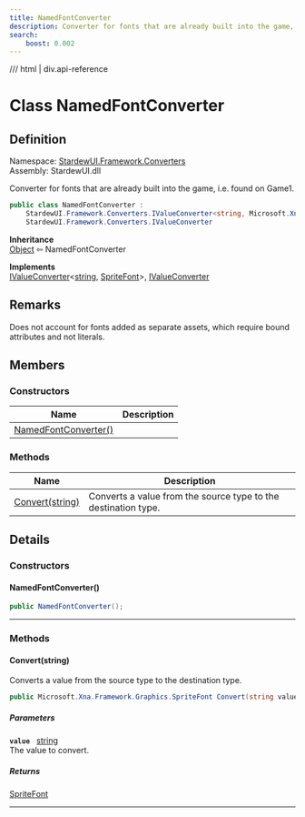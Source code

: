 ```yaml
---
title: NamedFontConverter
description: Converter for fonts that are already built into the game, i.e. found on Game1.
search:
    boost: 0.002
---
```


<link rel="stylesheet" href="/StardewUI/stylesheets/reference.css" />

/// html | div.api-reference

# Class NamedFontConverter

## Definition

<div class="api-definition" markdown>

Namespace: [StardewUI.Framework.Converters](index.md)  
Assembly: StardewUI.dll  

</div>

Converter for fonts that are already built into the game, i.e. found on Game1.

```cs
public class NamedFontConverter : 
    StardewUI.Framework.Converters.IValueConverter<string, Microsoft.Xna.Framework.Graphics.SpriteFont>, 
    StardewUI.Framework.Converters.IValueConverter
```

**Inheritance**  
[Object](https://learn.microsoft.com/en-us/dotnet/api/system.object) ⇦ NamedFontConverter

**Implements**  
[IValueConverter](ivalueconverter-2.md)<[string](https://learn.microsoft.com/en-us/dotnet/api/system.string), [SpriteFont](https://docs.monogame.net/api/Microsoft.Xna.Framework.Graphics.SpriteFont.html)>, [IValueConverter](ivalueconverter.md)

## Remarks

Does not account for fonts added as separate assets, which require bound attributes and not literals.

## Members

### Constructors

 | Name | Description |
| --- | --- |
| [NamedFontConverter()](#namedfontconverter) |  | 

### Methods

 | Name | Description |
| --- | --- |
| [Convert(string)](#convertstring) | Converts a value from the source type to the destination type. | 

## Details

### Constructors

#### NamedFontConverter()



```cs
public NamedFontConverter();
```

-----

### Methods

#### Convert(string)

Converts a value from the source type to the destination type.

```cs
public Microsoft.Xna.Framework.Graphics.SpriteFont Convert(string value);
```

##### Parameters

**`value`** &nbsp; [string](https://learn.microsoft.com/en-us/dotnet/api/system.string)  
The value to convert.

##### Returns

[SpriteFont](https://docs.monogame.net/api/Microsoft.Xna.Framework.Graphics.SpriteFont.html)

-----

